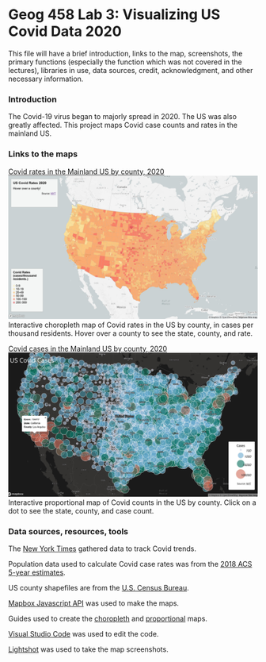 # Geog 458 Lab 3: Visualizing US Covid Data 2020

This file will have a brief introduction, links to the map, screenshots, the primary functions (especially the function which was not covered in the lectures), libraries in use, data sources, credit, acknowledgment, and other necessary information. 

### Introduction
The Covid-19 virus began to majorly spread in 2020. The US was also greatly affected. This project maps Covid case counts and rates in the mainland US.

### Links to the maps

[Covid rates in the Mainland US by county, 2020](https://aaron-thai.github.io/uscovid2020/map1.html)
![This is map1](img/Screenshot_map1.jpg) 
Interactive choropleth map of Covid rates in the US by county, in cases per thousand residents. Hover over a county to see the state, county, and rate.

[Covid cases in the Mainland US by county, 2020](https://aaron-thai.github.io/uscovid2020/map2.html)
![This is map2](img/Screenshot_map2.jpg) 
Interactive proportional map of Covid counts in the US by county. Click on a dot to see the state, county, and case count.

### Data sources, resources, tools 
The [New York Times](https://github.com/nytimes/covid-19-data/blob/43d32dde2f87bd4dafbb7d23f5d9e878124018b8/live/us-counties.csv) gathered data to track Covid trends.

Population data used to calculate Covid case rates was from the [2018 ACS 5-year estimates](https://data.census.gov/cedsci/table?g=0100000US%24050000&d=ACS%205-Year%20Estimates%20Data%20Profiles&tid=ACSDP5Y2018.DP05&hidePreview=true).

US county shapefiles are from the [U.S. Census Bureau](https://www.census.gov/geographies/mapping-files/time-series/geo/carto-boundary-file.html).

[Mapbox Javascript API](https://docs.mapbox.com/mapbox-gl-js/api/) was used to make the maps.

Guides used to create the [choropleth](https://github.com/jakobzhao/geog495/tree/main/labs/lab04) and [proportional](https://github.com/jakobzhao/geog458/tree/master/labs/lab03) maps.

[Visual Studio Code](https://code.visualstudio.com/) was used to edit the code.

[Lightshot](https://app.prntscr.com/en/index.html) was used to take the map screenshots.